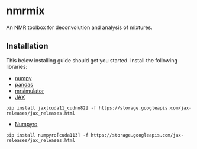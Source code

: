 # nmrmix
An NMR toolbox for deconvolution and analysis of mixtures. 

## Installation

This below installing guide should get you started. Install the following libraries:
- [numpy](https://numpy.org)
- [pandas](https://pandas.pydata.org)
- [mrsimulator](https://mrsimulator.readthedocs.io/en/stable/)
- [JAX](https://jax.readthedocs.io/en/latest/)
```
pip install jax[cuda11_cudnn82] -f https://storage.googleapis.com/jax-releases/jax_releases.html
```
- [Numpyro](https://num.pyro.ai/en/latest/index.html#)
```
pip install numpyro[cuda113] -f https://storage.googleapis.com/jax-releases/jax_releases.html
```
